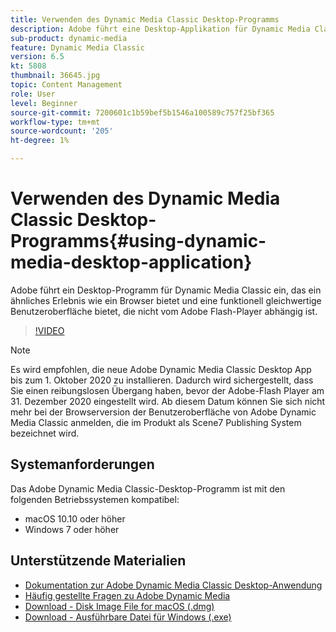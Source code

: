 ```yaml
---
title: Verwenden des Dynamic Media Classic Desktop-Programms
description: Adobe führt eine Desktop-Applikation für Dynamic Media Classic-Benutzer ein, die im Browser nicht mehr auf Adobe Flash-Technologie angewiesen sind.
sub-product: dynamic-media
feature: Dynamic Media Classic
version: 6.5
kt: 5808
thumbnail: 36645.jpg
topic: Content Management
role: User
level: Beginner
source-git-commit: 7200601c1b59bef5b1546a100589c757f25bf365
workflow-type: tm+mt
source-wordcount: '205'
ht-degree: 1%

---
```



# Verwenden des Dynamic Media Classic Desktop-Programms{#using-dynamic-media-desktop-application}

Adobe führt ein Desktop-Programm für Dynamic Media Classic ein, das ein ähnliches Erlebnis wie ein Browser bietet und eine funktionell gleichwertige Benutzeroberfläche bietet, die nicht vom Adobe Flash-Player abhängig ist.

>[!VIDEO](https://video.tv.adobe.com/v/36645/?quality=12)

>[!NOTE]
>
> Es wird empfohlen, die neue Adobe Dynamic Media Classic Desktop App bis zum 1. Oktober 2020 zu installieren. Dadurch wird sichergestellt, dass Sie einen reibungslosen Übergang haben, bevor der Adobe-Flash Player am 31. Dezember 2020 eingestellt wird. Ab diesem Datum können Sie sich nicht mehr bei der Browserversion der Benutzeroberfläche von Adobe Dynamic Media Classic anmelden, die im Produkt als Scene7 Publishing System bezeichnet wird.

## Systemanforderungen

Das Adobe Dynamic Media Classic-Desktop-Programm ist mit den folgenden Betriebssystemen kompatibel:

* macOS 10.10 oder höher
* Windows 7 oder höher

## Unterstützende Materialien

* [Dokumentation zur Adobe Dynamic Media Classic Desktop-Anwendung](https://experienceleague.adobe.com/docs/dynamic-media-classic/using/intro/dynamic-media-classic-desktop-app.html)
* [Häufig gestellte Fragen zu Adobe Dynamic Media](https://experienceleague.adobe.com/docs/dynamic-media-classic/using/new-ui-2020.html)
* [Download - Disk Image File for macOS (.dmg)](http://download.macromedia.com/dynamic-media-classic/20.20.1/adobe-dynamic-media-classic-20.20.1.dmg)
* [Download - Ausführbare Datei für Windows (.exe)](http://download.macromedia.com/dynamic-media-classic/20.20.1/adobe-dynamic-media-classic-20.20.1.exe)
